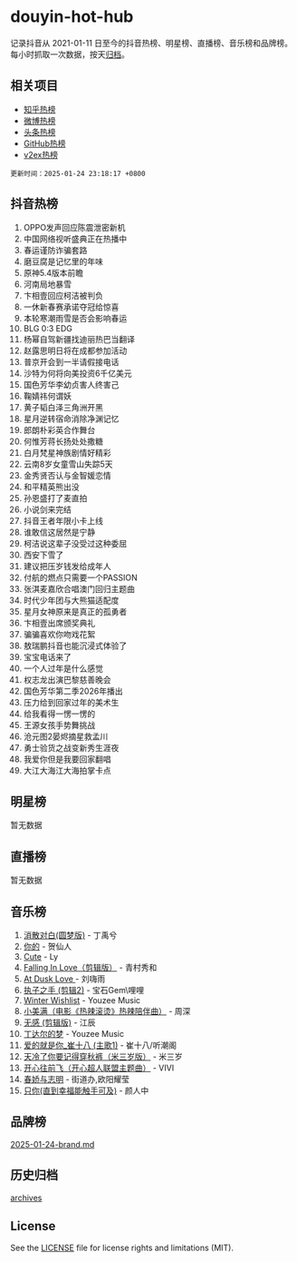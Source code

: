 # douyin-hot-hub

记录抖音从 2021-01-11 日至今的抖音热榜、明星榜、直播榜、音乐榜和品牌榜。每小时抓取一次数据，按天[归档](archives)。

## 相关项目

- [知乎热榜](https://github.com/lonnyzhang423/zhihu-hot-hub)
- [微博热榜](https://github.com/lonnyzhang423/weibo-hot-hub)
- [头条热榜](https://github.com/lonnyzhang423/toutiao-hot-hub)
- [GitHub热榜](https://github.com/lonnyzhang423/github-hot-hub)
- [v2ex热榜](https://github.com/lonnyzhang423/v2ex-hot-hub)


`更新时间：2025-01-24 23:18:17 +0800`

## 抖音热榜

1. OPPO发声回应陈震泄密新机
1. 中国网络视听盛典正在热播中
1. 春运谨防诈骗套路
1. 磨豆腐是记忆里的年味
1. 原神5.4版本前瞻
1. 河南局地暴雪
1. 卞相壹回应柯洁被判负
1. 一休新春赛承诺夺冠给惊喜
1. 本轮寒潮雨雪是否会影响春运
1. BLG 0:3 EDG
1. 杨幂自驾新疆找迪丽热巴当翻译
1. 赵露思明日将在成都参加活动
1. 普京开会到一半请假接电话
1. 沙特为何将向美投资6千亿美元
1. 国色芳华李幼贞害人终害己
1. 鞠婧祎何谓妖
1. 黄子韬白泽三角洲开黑
1. 星月逆转宿命消除净渊记忆
1. 郎朗朴彩英合作舞台
1. 何惟芳蒋长扬处处撒糖
1. 白月梵星神族剧情好精彩
1. 云南8岁女童雪山失踪5天
1. 金秀贤否认与金智媛恋情
1. 和平精英熊出没
1. 孙恩盛打了麦直拍
1. 小说剑来完结
1. 抖音王者年限小卡上线
1. 谁敢信这居然是宁静
1. 柯洁说这辈子没受过这种委屈
1. 西安下雪了
1. 建议把压岁钱发给成年人
1. 付航的燃点只需要一个PASSION
1. 张淇麦嘉欣合唱澳门回归主题曲
1. 时代少年团与大熊猫适配度
1. 星月女神原来是真正的孤勇者
1. 卞相壹出席颁奖典礼
1. 骗骗喜欢你吻戏花絮
1. 敖瑞鹏抖音也能沉浸式体验了
1. 宝宝电话来了
1. 一个人过年是什么感觉
1. 权志龙出演巴黎慈善晚会
1. 国色芳华第二季2026年播出
1. 压力给到回家过年的美术生
1. 给我看得一愣一愣的
1. 王源女孩手势舞挑战
1. 沧元图2晏烬摘星救孟川
1. 勇士验货之战变新秀生涯夜
1. 我爱你但是我要回家翻唱
1. 大江大海江大海拍掌卡点

## 明星榜

暂无数据

## 直播榜

暂无数据

## 音乐榜

1. [消散对白(圆梦版)](https://sf5-hl-cdn-tos.douyinstatic.com/obj/tos-cn-ve-2774/og4jB5I5IizzoZVAAAzWgBMAsMDWoArfwBOiFs) - 丁禹兮
1. [你的](https://sf5-hl-cdn-tos.douyinstatic.com/obj/tos-cn-ve-2774/oYuIeKf42jB7sEV6B2upMdpYAgfrQWj0FeRegh) - 贺仙人
1. [Cute](https://sf5-hl-cdn-tos.douyinstatic.com/obj/tos-cn-ve-2774/o4IbIzHWKAAB4wsS5qMBRiiAlEBGTpQRNfFvuo) - Ly
1. [Falling In Love（剪辑版）](https://sf3-cdn-tos.douyinstatic.com/obj/tos-cn-ve-2774/o8ajpA8zzgBPahbBIO8AcKGBLJezFCRd1wfP9f) - 青村秀和
1. [ At Dusk  Love ](https://sf5-hl-cdn-tos.douyinstatic.com/obj/tos-cn-ve-2774/o8CrpCf5CaYgI4ZrtQgMQAFEfuGqNnRSDQAPBc) - 刘嗨雨
1. [执子之手 (剪辑2)](https://sf5-hl-cdn-tos.douyinstatic.com/obj/tos-cn-ve-2774/oUoZLQjCc31XzqsBnBQUNgeKtYPBcgbFDwtfcu) - 宝石Gem\哩哩
1. [Winter Wishlist](https://sf5-hl-cdn-tos.douyinstatic.com/obj/tos-cn-ve-2774/oIIgUOeamCFCVAzxN6MFRLIBlLGpUqQxeeHrLE) - Youzee Music
1. [小美满（电影《热辣滚烫》热辣陪伴曲）](https://sf5-hl-cdn-tos.douyinstatic.com/obj/tos-cn-ve-2774/o0GAn2lSgfZIDUgtevCGDQYnFg4CwnrBaxbTZL) - 周深
1. [无感 (剪辑版)](https://sf5-hl-cdn-tos.douyinstatic.com/obj/tos-cn-ve-2774/o0eIsUzJBDlQaQFC5OFlgbMEZC1TFYBftOBn6p) - 江辰
1. [丁达尔的梦](https://sf5-hl-cdn-tos.douyinstatic.com/obj/tos-cn-ve-2774/oMU3WirUZBVQkAC9ccG5P2IQirziZM2RTInUY) - Youzee Music
1. [爱的就是你_崔十八 (主歌1)](https://sf5-hl-cdn-tos.douyinstatic.com/obj/tos-cn-ve-2774/oI5BO5DhFZ6UTcNCnZaOCBLtZ7WIMQGfgnXf5E) - 崔十八/听潮阁
1. [天冷了你要记得穿秋裤（米三岁版）](https://sf3-cdn-tos.douyinstatic.com/obj/tos-cn-ve-2774/oQlIwVIDWiZ6BQilAorS7MA0AgCkQDvcZAdm1) - 米三岁
1. [开心往前飞（开心超人联盟主题曲）](https://sf5-hl-cdn-tos.douyinstatic.com/obj/tos-cn-ve-2774/9d8fb7c82cf1421fb93a9fe925275e0a) - VIVI
1. [春娇与志明](https://sf5-hl-cdn-tos.douyinstatic.com/obj/tos-cn-ve-2774/e530d8fceb7044b39707d7f9ff54add1) - 街道办,欧阳耀莹
1. [只你(直到幸福能触手可及)](https://sf5-hl-cdn-tos.douyinstatic.com/obj/tos-cn-ve-2774/o0lBkRDzFTeaVSUz3ZZSCBVtZ5DIMQGfgmEAuE) - 颜人中

## 品牌榜

[2025-01-24-brand.md](archives/2025-01-24-brand.md)

## 历史归档

[archives](archives)

## License

See the [LICENSE](LICENSE) file for license rights and limitations (MIT).
